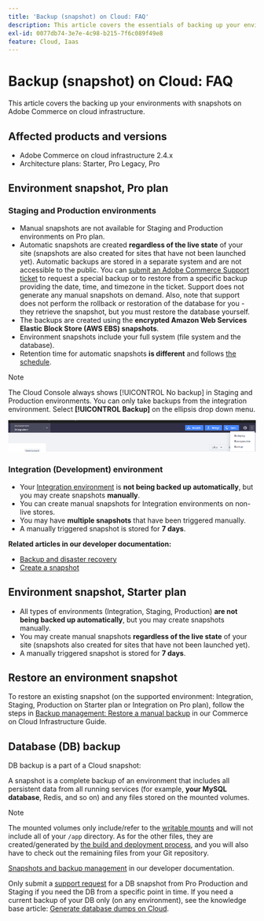 ```yaml
---
title: 'Backup (snapshot) on Cloud: FAQ'
description: This article covers the essentials of backing up your environments with snapshots on Adobe Commerce on cloud infrastructure.
exl-id: 0077db74-3e7e-4c98-b215-7f6c089f49e8
feature: Cloud, Iaas
---
```

# Backup (snapshot) on Cloud: FAQ

This article covers the backing up your environments with snapshots on Adobe Commerce on cloud infrastructure.

## Affected products and versions

* Adobe Commerce on cloud infrastructure 2.4.x
* Architecture plans:  Starter, Pro Legacy, Pro

## Environment snapshot, Pro plan

### Staging and Production environments

* Manual snapshots are not available for Staging and Production environments on Pro plan.
* Automatic snapshots are created **regardless of the live state** of your site (snapshots are also created for sites that have not been launched yet). Automatic backups are stored in a separate system and are not accessible to the public.
You can [submit an Adobe Commerce Support ticket](/help/help-center-guide/help-center/magento-help-center-user-guide.md) to request a special backup or to restore from a specific backup providing the date, time, and timezone in the ticket. Support does not generate any manual snapshots on demand.
Also, note that support does not perform the rollback or restoration of the database for you - they retrieve the snapshot, but you must restore the database yourself.
* The backups are created using the **encrypted Amazon Web Services Elastic Block Store (AWS EBS) snapshots**.
* Environment snapshots include your full system (file system and the database).
* Retention time for automatic snapshots **is different** and follows [the schedule](https://experienceleague.adobe.com/en/docs/commerce-on-cloud/user-guide/architecture/pro-architecture#backup-and-disaster-recovery).

>[!NOTE]
>
>The Cloud Console always shows [!UICONTROL No backup] in Staging and Production environments. You can only take backups from the integration environment. Select **[!UICONTROL Backup]** on the ellipsis drop down menu.
>
>![cloud_console_backup.png](assets/cloud_console_backup.png)

### Integration (Development) environment

* Your [Integration environment](/help/announcements/adobe-commerce-announcements/integration-environment-enhancement-request-pro-and-starter.md) is **not being backed up automatically**, but you may create snapshots **manually**.
* You can create manual snapshots for Integration environments on non-live stores.
* You may have **multiple snapshots** that have been triggered manually.
* A manually triggered snapshot is stored for **7 days**.

 **Related articles in our developer documentation:**

* [Backup and disaster recovery](https://experienceleague.adobe.com/en/docs/commerce-on-cloud/user-guide/architecture/pro-architecture#backup-and-disaster-recovery)
* [Create a snapshot](https://experienceleague.adobe.com/en/docs/commerce-on-cloud/user-guide/develop/storage/snapshots)

## Environment snapshot, Starter plan

* All types of environments (Integration, Staging, Production) **are not being backed up automatically**, but you may create snapshots manually.
* You may create manual snapshots **regardless of the live state** of your site (snapshots also created for sites that have not been launched yet).
* A manually triggered snapshot is stored for **7 days**.

## Restore an environment snapshot

To restore an existing snapshot (on the supported environment: Integration, Staging, Production on Starter plan or Integration on Pro plan), follow the steps in [Backup management: Restore a manual backup](https://experienceleague.adobe.com/en/docs/commerce-cloud-service/user-guide/develop/storage/snapshots#restore-a-manual-backup) in our Commerce on Cloud Infrastructure Guide.

## Database (DB) backup

DB backup is a part of a Cloud snapshot:

A snapshot is a complete backup of an environment that includes all persistent data from all running services (for example, **your MySQL database**, Redis, and so on) and any files stored on the mounted volumes.

>[!NOTE]
>
>The mounted volumes only include/refer to the [writable mounts](https://experienceleague.adobe.com/en/docs/commerce-on-cloud/user-guide/configure/app/properties/properties#mounts) and will not include all of your `/app` directory. As for the other files, they are created/generated by [the build and deployment process](https://experienceleague.adobe.com/en/docs/commerce-on-cloud/user-guide/architecture/pro-develop-deploy-workflow#deployment-workflow), and you will also have to check out the remaining files from your Git repository.

[Snapshots and backup management](https://experienceleague.adobe.com/en/docs/commerce-on-cloud/user-guide/develop/storage/snapshots) in our developer documentation.

Only submit a [support request](/help/help-center-guide/help-center/magento-help-center-user-guide.md) for a DB snapshot from Pro Production and Staging if you need the DB from a specific point in time. If you need a current backup of your DB only (on any environment), see the knowledge base article: [Generate database dumps on Cloud](/help/how-to/general/create-database-dump-on-cloud.md).
